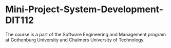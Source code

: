 # Mini-Project-System-Development-DIT112
The course is a part of the Software Engineering and Management program at Gothenburg University and Chalmers University of Technology.
